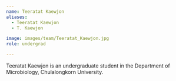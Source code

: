 ```yaml
---
name: Teeratat Kaewjon
aliases:
  - Teeratat Kaewjon
  - T. Kaewjon

image: images/team/Teeratat_Kaewjon.jpg
role: undergrad

---
```


Teeratat Kaewjon is an undergraduate student in the Department of Microbiology, Chulalongkorn University. 
